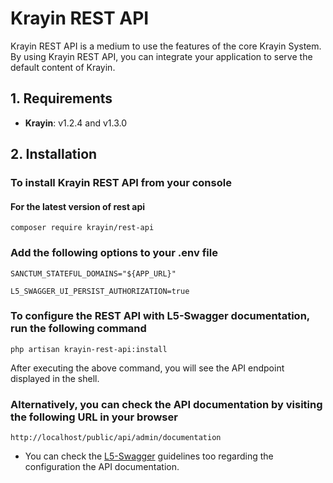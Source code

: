 # Krayin REST API

Krayin REST API is a medium to use the features of the core Krayin System. By using Krayin REST API, you can integrate your application to serve the default content of Krayin.

## 1. Requirements

* **Krayin**: v1.2.4 and v1.3.0

## 2. Installation

### To install Krayin REST API from your console

#### For the latest version of rest api

~~~shell
composer require krayin/rest-api
~~~

### Add the following options to your .env file

~~~env
SANCTUM_STATEFUL_DOMAINS="${APP_URL}"
~~~

~~~env
L5_SWAGGER_UI_PERSIST_AUTHORIZATION=true
~~~

### To configure the REST API with L5-Swagger documentation, run the following command

~~~shell
php artisan krayin-rest-api:install
~~~

After executing the above command, you will see the API endpoint displayed in the shell.

### Alternatively, you can check the API documentation by visiting the following URL in your browser

~~~shell
http://localhost/public/api/admin/documentation
~~~

* You can check the [L5-Swagger](https://github.com/DarkaOnLine/L5-Swagger) guidelines too regarding the configuration the API documentation.
